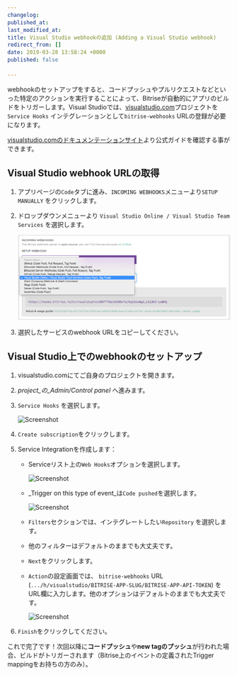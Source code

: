```yaml
---
changelog:
published_at:
last_modified_at:
title: Visual Studio webhookの追加 (Adding a Visual Studio webhook)
redirect_from: []
date: 2019-03-28 13:58:24 +0000
published: false

---
```

webhookのセットアップをすると、コードプッシュやプルリクエストなどといった特定のアクションを実行することによって、Bitriseが自動的にアプリのビルドをトリガーします。Visual Studioでは、[visualstudio.com](https://visualstudio.com)プロジェクトを`Service Hooks` インテグレーションとして`bitrise-webhooks` URLの登録が必要になります。

[visualstudio.comのドキュメンテーションサイト](https://www.visualstudio.com/en-us/get-started/integrate/service-hooks/webhooks-and-vso-vs)より公式ガイドを確認する事ができます。

## Visual Studio webhook URLの取得

1. アプリページの`Code`タブに進み、`INCOMING WEBHOOKS`メニューより`SETUP MANUALLY` をクリックします。
2. ドロップダウンメニューより `Visual Studio Online / Visual Studio Team Services` を選択します。

   ![Screenshot](/img/bitrise-visual-webhook.png)
3. 選択したサービスのwebhook URLをコピーしてください。

## Visual Studio上でのwebhookのセットアップ

1. visualstudio.comにてご自身のプロジェクトを開きます。
2. _project_の_Admin/Control panel_ へ進みます。
3. `Service Hooks` を選択します。

   ![Screenshot](/img/webhooks/visual-studio-service-hooks.png)
4. `Create subscription`をクリックします。
5. Service Integrationを作成します：
   * Serviceリスト上の`Web Hooks`オプションを選択します。

     ![Screenshot](/img/webhooks/visual-studio-new-service.png)
   * _Trigger on this type of event_は`Code pushed`を選択します。

     ![Screenshot](/img/webhooks/visual-studio-code-pushed.png)
   * `Filters`セクションでは、インテグレートしたい`Repository` を選択します。
   * 他のフィルターはデフォルトのままでも大丈夫です。
   * `Next`をクリックします。
   * `Action`の設定画面では、 `bitrise-webhooks` URL (`.../h/visualstudio/BITRISE-APP-SLUG/BITRISE-APP-API-TOKEN`) をURL欄に入力します。他のオプションはデフォルトのままでも大丈夫です。

     ![Screenshot](/img/webhooks/visual-studio-webhook-url.png)
6. `Finish`をクリックしてください。

これで完了です！次回以降に**コードプッシュ**や**new tagのプッシュ**が行われた場合、ビルドがトリガーされます（Bitrise上のイベントの定義されたTrigger mappingをお持ちの方のみ）。